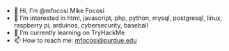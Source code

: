 - 👋 Hi, I’m @mfocosi Mike Focosi
- 👀 I’m interested in html, javascript, php, python, mysql, postgresql, linux, raspberry pi, arduinos, cybersecurity, baseball
- 🌱 I’m currently learning on TryHackMe
- 📫 How to reach me: mfocosi@purdue.edu

<!---
mfocosi/mfocosi is a ✨ special ✨ repository because its `README.md` (this file) appears on your GitHub profile.
You can click the Preview link to take a look at your changes.
--->
